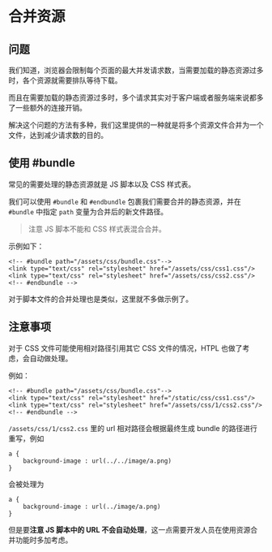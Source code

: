 # 合并资源

## 问题

我们知道，浏览器会限制每个页面的最大并发请求数，当需要加载的静态资源过多时，各个资源就需要排队等待下载。

而且在需要加载的静态资源过多时，多个请求其实对于客户端或者服务端来说都多了一些额外的连接开销。

解决这个问题的方法有多种，我们这里提供的一种就是将多个资源文件合并为一个文件，达到减少请求数的目的。

## 使用 #bundle

常见的需要处理的静态资源就是 JS 脚本以及 CSS 样式表。

我们可以使用 `#bundle` 和 `#endbundle` 包裹我们需要合并的静态资源，并在 `#bundle` 中指定 `path` 变量为合并后的新文件路径。

> 注意 JS 脚本不能和 CSS 样式表混合合并。

示例如下：

```
<!-- #bundle path="/assets/css/bundle.css"-->
<link type="text/css" rel="stylesheet" href="/assets/css/css1.css"/>
<link type="text/css" rel="stylesheet" href="/assets/css/css2.css"/>
<!-- #endbundle -->
```

对于脚本文件的合并处理也是类似，这里就不多做示例了。

## 注意事项

对于 CSS  文件可能使用相对路径引用其它 CSS 文件的情况，HTPL 也做了考虑，会自动做处理。

例如：

```
<!-- #bundle path="/assets/css/bundle.css"-->
<link type="text/css" rel="stylesheet" href="/static/css/css1.css"/>
<link type="text/css" rel="stylesheet" href="/assets/css/1/css2.css"/>
<!-- #endbundle -->
```

`/assets/css/1/css2.css` 里的 url 相对路径会根据最终生成 bundle 的路径进行重写，例如

```
a {
    background-image : url(../../image/a.png)
}
```
会被处理为

```
a {
    background-image : url(../image/a.png)
}
```

但是要**注意 JS 脚本中的 URL 不会自动处理**，这一点需要开发人员在使用资源合并功能时多加考虑。